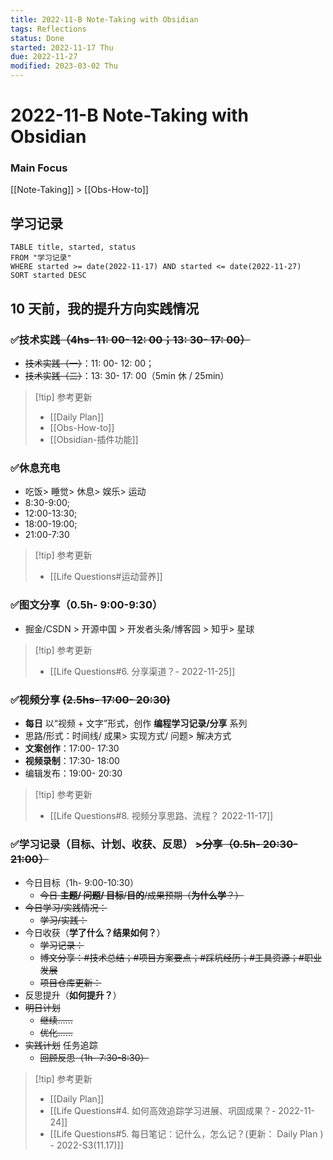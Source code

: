 ```yaml
---
title: 2022-11-B Note-Taking with Obsidian
tags: Reflections
status: Done
started: 2022-11-17 Thu
due: 2022-11-27
modified: 2023-03-02 Thu
---
```

# 2022-11-B Note-Taking with Obsidian
### Main Focus
[[Note-Taking]] > [[Obs-How-to]]
## 学习记录

```dataview
TABLE title, started, status
FROM "学习记录"
WHERE started >= date(2022-11-17) AND started <= date(2022-11-27)
SORT started DESC
```

## 10 天前，我的提升方向实践情况
### ✅技术实践~~（4hs- 11: 00- 12: 00；13: 30- 17: 00）~~
- ~~技术实践（一）~~：11: 00- 12: 00；
- ~~技术实践（二）~~：13: 30- 17: 00（5min 休 / 25min）
> [!tip] 参考更新
> - [[Daily Plan]]
> - [[Obs-How-to]]
> - [[Obsidian-插件功能]]
### ✅休息充电
- 吃饭> 睡觉> 休息> 娱乐> 运动
- 8:30-9:00; 
- 12:00-13:30; 
- 18:00-19:00; 
- 21:00-7:30
> [!tip] 参考更新
> - [[Life Questions#运动营养]]
### ✅图文分享（0.5h- 9:00-9:30）
- 掘金/CSDN > 开源中国 > 开发者头条/博客园 > 知乎> 星球
> [!tip] 参考更新
> - [[Life Questions#6. 分享渠道？- 2022-11-25]]
### ✅视频分享 ~~(2.5hs- 17:00- 20:30)~~ 
- **每日** 以“视频 + 文字”形式，创作 **编程学习记录/分享** 系列
- 思路/形式：时间线/ 成果> 实现方式/ 问题> 解决方式
- **文案创作**：17:00- 17:30
- **视频录制**：17:30- 18:00
- 编辑发布：19:00- 20:30
> [!tip] 参考更新
> - [[Life Questions#8. 视频分享思路、流程？ 2022-11-17]]
### ✅学习记录（目标、计划、收获、反思） ~~>分享（0.5h- 20:30-21:00）~~ 
- 今日目标（1h- 9:00-10:30）
	- ~~今日 **主题/ 问题/ 目标**/**目的**/成果预期（**为什么学**？）~~
- ~~今日学习/实践情况：~~
	- ~~学习/实践：~~
- 今日收获（**学了什么？结果如何？**）
	- ~~学习记录：~~
	- ~~博文分享：#技术总结；#项目方案要点；#踩坑经历；#工具资源；#职业发展~~
	- ~~项目仓库更新：~~
- 反思提升（**如何提升？**）
- ~~明日计划~~
  - ~~继续……~~
  - ~~优化……~~
- ~~实践计划~~ 任务追踪
	- ~~回顾反思（1h- 7:30-8:30）~~
> [!tip] 参考更新
> - [[Daily Plan]]
> - [[Life Questions#4. 如何高效追踪学习进展、巩固成果？- 2022-11-24]]
> - [[Life Questions#5. 每日笔记：记什么，怎么记？(更新： Daily Plan ) - 2022-S3(11.17)]]



